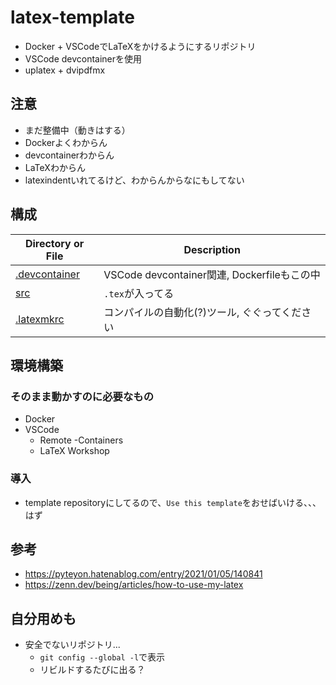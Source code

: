 # latex-template
- Docker + VSCodeでLaTeXをかけるようにするリポジトリ
- VSCode devcontainerを使用
- uplatex + dvipdfmx
## 注意
- まだ整備中（動きはする）
- Dockerよくわからん
- devcontainerわからん
- LaTeXわからん
- latexindentいれてるけど、わからんからなにもしてない
## 構成
| Directory or File | Description
| ------ | -------
| [.devcontainer](.devcontainer) | VSCode devcontainer関連, Dockerfileもこの中
| [src](src) | `.tex`が入ってる
| [.latexmkrc](.latexmkrc) | コンパイルの自動化(?)ツール, ぐぐってください
## 環境構築
### そのまま動かすのに必要なもの
- Docker
- VSCode
  - Remote -Containers
  - LaTeX Workshop
### 導入
- template repositoryにしてるので、`Use this template`をおせばいける、、、はず
## 参考
- https://pyteyon.hatenablog.com/entry/2021/01/05/140841
- https://zenn.dev/being/articles/how-to-use-my-latex
## 自分用めも
- 安全でないリポジトリ...
  - `git config --global -l`で表示
  - リビルドするたびに出る？